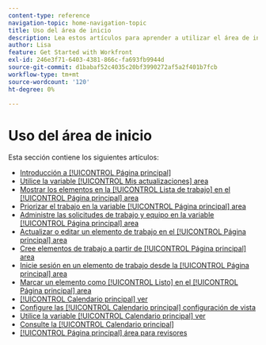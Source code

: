 ```yaml
---
content-type: reference
navigation-topic: home-navigation-topic
title: Uso del área de inicio
description: Lea estos artículos para aprender a utilizar el área de inicio en Adobe Workfront.
author: Lisa
feature: Get Started with Workfront
exl-id: 246e3f71-6403-4381-866c-fa693fb9944d
source-git-commit: d1babaf52c4035c20bf3990272af5a2f401b7fcb
workflow-type: tm+mt
source-wordcount: '120'
ht-degree: 0%

---
```


# Uso del área de inicio

Esta sección contiene los siguientes artículos:

* [Introducción a [!UICONTROL Página principal]](../../../workfront-basics/using-home/using-the-home-area/get-started-with-home.md)
* [Utilice la variable [!UICONTROL Mis actualizaciones] area](../../../workfront-basics/using-home/using-the-home-area/my-updates-area.md)
* [Mostrar los elementos en la [!UICONTROL Lista de trabajo] en el [!UICONTROL Página principal] area](../../../workfront-basics/using-home/using-the-home-area/display-items-in-home-work-list.md)
* [Priorizar el trabajo en la variable [!UICONTROL Página principal] area](../../../workfront-basics/using-home/using-the-home-area/prioritize-work-in-home.md)
* [Administre las solicitudes de trabajo y equipo en la variable [!UICONTROL Página principal] area](../../../workfront-basics/using-home/using-the-home-area/manage-work-and-team-requests-home.md)
* [Actualizar o editar un elemento de trabajo en el [!UICONTROL Página principal] area](../../../workfront-basics/using-home/using-the-home-area/update-and-edit-work-item-home.md)
* [Cree elementos de trabajo a partir de [!UICONTROL Página principal] area](../../../workfront-basics/using-home/using-the-home-area/create-work-items-in-home.md)
* [Inicie sesión en un elemento de trabajo desde la [!UICONTROL Página principal] area](../../../workfront-basics/using-home/using-the-home-area/log-time-on-work-item-in-home.md)
* [Marcar un elemento como [!UICONTROL Listo] en el [!UICONTROL Página principal] area](../../../workfront-basics/using-home/using-the-home-area/mark-item-done-in-home.md)
* [[!UICONTROL Calendario principal] ver](../../../workfront-basics/using-home/using-the-home-area/home-calendar-view.md)
* [Configure las [!UICONTROL Calendario principal] configuración de vista](../../../workfront-basics/using-home/using-the-home-area/configure-home-calendar-view.md)
* [Utilice la variable [!UICONTROL Calendario principal] ver](../../../workfront-basics/using-home/using-the-home-area/use-home-calendar-view.md)
* [Consulte la [!UICONTROL Calendario principal]](../../../workfront-basics/using-home/using-the-home-area/view-home-calendar.md)
* [[!UICONTROL Página principal] área para revisores](../../../workfront-basics/using-home/using-the-home-area/home-for-reviewers.md)
